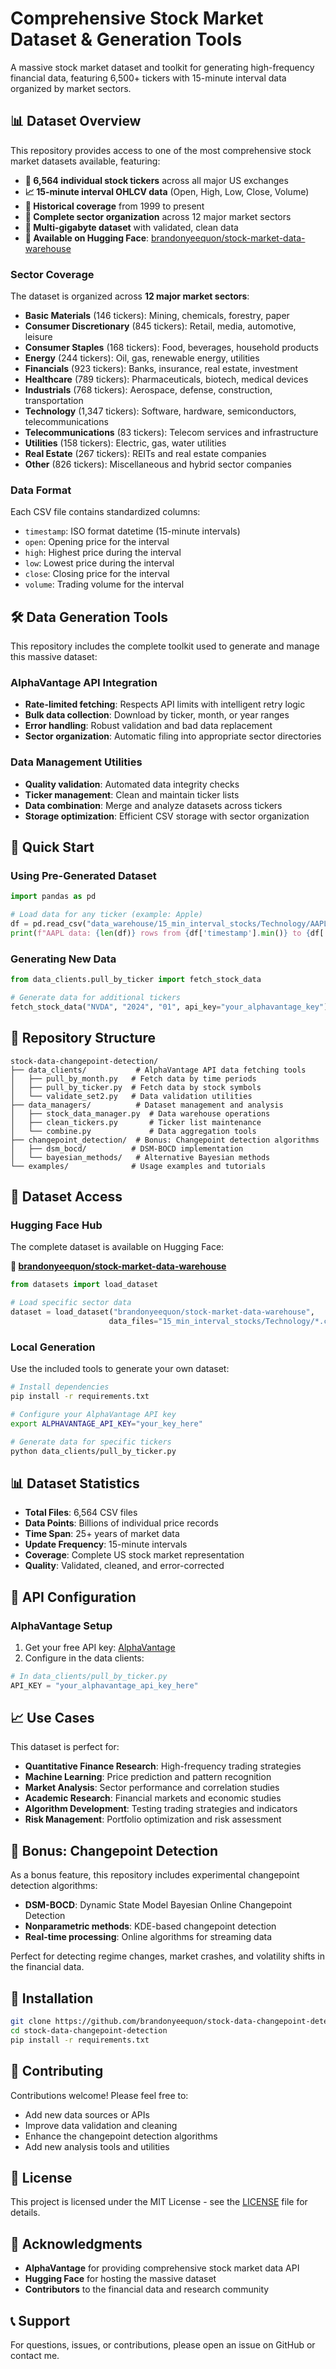 # Comprehensive Stock Market Dataset & Generation Tools

A massive stock market dataset and toolkit for generating high-frequency financial data, featuring 6,500+ tickers with 15-minute interval data organized by market sectors.

## 📊 Dataset Overview

This repository provides access to one of the most comprehensive stock market datasets available, featuring:

- **🔢 6,564 individual stock tickers** across all major US exchanges
- **📈 15-minute interval OHLCV data** (Open, High, Low, Close, Volume)
- **📅 Historical coverage** from 1999 to present
- **🏢 Complete sector organization** across 12 major market sectors
- **💾 Multi-gigabyte dataset** with validated, clean data
- **🔗 Available on Hugging Face**: [brandonyeequon/stock-market-data-warehouse](https://huggingface.co/datasets/brandonyeequon/stock-market-data-warehouse)

### Sector Coverage

The dataset is organized across **12 major market sectors**:

- **Basic Materials** (146 tickers): Mining, chemicals, forestry, paper
- **Consumer Discretionary** (845 tickers): Retail, media, automotive, leisure  
- **Consumer Staples** (168 tickers): Food, beverages, household products
- **Energy** (244 tickers): Oil, gas, renewable energy, utilities
- **Financials** (923 tickers): Banks, insurance, real estate, investment
- **Healthcare** (789 tickers): Pharmaceuticals, biotech, medical devices
- **Industrials** (768 tickers): Aerospace, defense, construction, transportation
- **Technology** (1,347 tickers): Software, hardware, semiconductors, telecommunications
- **Telecommunications** (83 tickers): Telecom services and infrastructure
- **Utilities** (158 tickers): Electric, gas, water utilities
- **Real Estate** (267 tickers): REITs and real estate companies
- **Other** (826 tickers): Miscellaneous and hybrid sector companies

### Data Format

Each CSV file contains standardized columns:
- `timestamp`: ISO format datetime (15-minute intervals)
- `open`: Opening price for the interval
- `high`: Highest price during the interval  
- `low`: Lowest price during the interval
- `close`: Closing price for the interval
- `volume`: Trading volume for the interval

## 🛠️ Data Generation Tools

This repository includes the complete toolkit used to generate and manage this massive dataset:

### AlphaVantage API Integration
- **Rate-limited fetching**: Respects API limits with intelligent retry logic
- **Bulk data collection**: Download by ticker, month, or year ranges
- **Error handling**: Robust validation and bad data replacement
- **Sector organization**: Automatic filing into appropriate sector directories

### Data Management Utilities
- **Quality validation**: Automated data integrity checks
- **Ticker management**: Clean and maintain ticker lists
- **Data combination**: Merge and analyze datasets across tickers
- **Storage optimization**: Efficient CSV storage with sector organization

## 🚀 Quick Start

### Using Pre-Generated Dataset

```python
import pandas as pd

# Load data for any ticker (example: Apple)
df = pd.read_csv("data_warehouse/15_min_interval_stocks/Technology/AAPL.csv")
print(f"AAPL data: {len(df)} rows from {df['timestamp'].min()} to {df['timestamp'].max()}")
```

### Generating New Data

```python
from data_clients.pull_by_ticker import fetch_stock_data

# Generate data for additional tickers
fetch_stock_data("NVDA", "2024", "01", api_key="your_alphavantage_key")
```

## 📁 Repository Structure

```
stock-data-changepoint-detection/
├── data_clients/           # AlphaVantage API data fetching tools
│   ├── pull_by_month.py   # Fetch data by time periods
│   ├── pull_by_ticker.py  # Fetch data by stock symbols
│   └── validate_set2.py   # Data validation utilities
├── data_managers/          # Dataset management and analysis
│   ├── stock_data_manager.py  # Data warehouse operations
│   ├── clean_tickers.py       # Ticker list maintenance
│   └── combine.py             # Data aggregation tools
├── changepoint_detection/  # Bonus: Changepoint detection algorithms
│   ├── dsm_bocd/          # DSM-BOCD implementation
│   └── bayesian_methods/   # Alternative Bayesian methods
└── examples/              # Usage examples and tutorials
```

## 💾 Dataset Access

### Hugging Face Hub
The complete dataset is available on Hugging Face:

**🔗 [brandonyeequon/stock-market-data-warehouse](https://huggingface.co/datasets/brandonyeequon/stock-market-data-warehouse)**

```python
from datasets import load_dataset

# Load specific sector data
dataset = load_dataset("brandonyeequon/stock-market-data-warehouse", 
                      data_files="15_min_interval_stocks/Technology/*.csv")
```

### Local Generation
Use the included tools to generate your own dataset:

```bash
# Install dependencies
pip install -r requirements.txt

# Configure your AlphaVantage API key
export ALPHAVANTAGE_API_KEY="your_key_here"

# Generate data for specific tickers
python data_clients/pull_by_ticker.py
```

## 📊 Dataset Statistics

- **Total Files**: 6,564 CSV files
- **Data Points**: Billions of individual price records
- **Time Span**: 25+ years of market data
- **Update Frequency**: 15-minute intervals
- **Coverage**: Complete US stock market representation
- **Quality**: Validated, cleaned, and error-corrected

## 🔧 API Configuration

### AlphaVantage Setup

1. Get your free API key: [AlphaVantage](https://www.alphavantage.co/)
2. Configure in the data clients:

```python
# In data_clients/pull_by_ticker.py
API_KEY = "your_alphavantage_api_key_here"
```

## 📈 Use Cases

This dataset is perfect for:

- **Quantitative Finance Research**: High-frequency trading strategies
- **Machine Learning**: Price prediction and pattern recognition  
- **Market Analysis**: Sector performance and correlation studies
- **Academic Research**: Financial markets and economic studies
- **Algorithm Development**: Testing trading strategies and indicators
- **Risk Management**: Portfolio optimization and risk assessment

## 🎯 Bonus: Changepoint Detection

As a bonus feature, this repository includes experimental changepoint detection algorithms:

- **DSM-BOCD**: Dynamic State Model Bayesian Online Changepoint Detection
- **Nonparametric methods**: KDE-based changepoint detection
- **Real-time processing**: Online algorithms for streaming data

Perfect for detecting regime changes, market crashes, and volatility shifts in the financial data.

## 📝 Installation

```bash
git clone https://github.com/brandonyeequon/stock-data-changepoint-detection.git
cd stock-data-changepoint-detection
pip install -r requirements.txt
```

## 🤝 Contributing

Contributions welcome! Please feel free to:
- Add new data sources or APIs
- Improve data validation and cleaning
- Enhance the changepoint detection algorithms
- Add new analysis tools and utilities

## 📄 License

This project is licensed under the MIT License - see the [LICENSE](LICENSE) file for details.

## 🙏 Acknowledgments

- **AlphaVantage** for providing comprehensive stock market data API
- **Hugging Face** for hosting the massive dataset
- **Contributors** to the financial data and research community

## 📞 Support

For questions, issues, or contributions, please open an issue on GitHub or contact me.